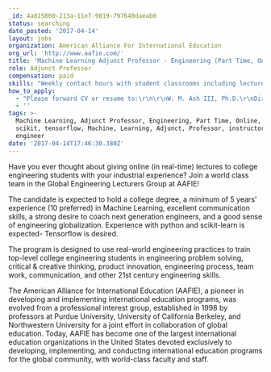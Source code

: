 ```yaml
---
_id: 4a815860-213a-11e7-9019-797640daeab0
status: searching
date_posted: '2017-04-14'
layout: jobs
organization: American Alliance For International Education
org_url: 'http://www.aafie.com/'
title: 'Machine Learning Adjunct Professor - Engineering (Part Time, Online)'
role: Adjunct Professor
compensation: paid
skills: "Weekly contact hours with student classrooms including lecture and coaching.\r\n\r\nSuccessful candidates deliver real-time online lectures to the college engineering students in those partnering universities through the most advanced 21st century virtual classroom from home, with flexible working time. Schedules can be arranged to meet the demands of a working professional who would like to share in the development of the next generation of engineering students."
how_to_apply:
  - "Please forward CV or resume to:\r\n\r\nW. M. Ash III, Ph.D.\r\nDirector of Global Engineering Education\r\nAmerican Alliance For International Education\r\n727-401-1409\r\nwash@aafie.com"
  - ''
tags: >-
  Machine Learning, Adjunct Professor, Engineering, Part Time, Online, python,
  scikit, tensorflow, Machine, Learning, Adjunct, Professor, instructor,
  engineer
date: '2017-04-14T17:46:30.380Z'
---
```

Have you ever thought about giving online (in real-time) lectures to college engineering students with your industrial experience? Join a world class team in the Global Engineering Lecturers Group at AAFIE!

The candidate is expected to hold a college degree, a minimum of 5 years' experience (10 preferred) in Machine Learning, excellent communication skills, a strong desire to coach next generation engineers, and a good sense of engineering globalization. Experience with python and scikit-learn is expected- Tensorflow is desired.

The program is designed to use real-world engineering practices to train top-level college engineering students in engineering problem solving, critical & creative thinking, product innovation, engineering process, team work, communication, and other 21st century engineering skills.

The American Alliance for International Education (AAFIE), a pioneer in developing and implementing international education programs, was evolved from a professional interest group, established in 1998 by professors at Purdue University, University of California Berkeley, and Northwestern University for a joint effort in collaboration of global education. Today, AAFIE has become one of the largest international education organizations in the United States devoted exclusively to developing, implementing, and conducting international education programs for the global community, with world-class faculty and staff.
